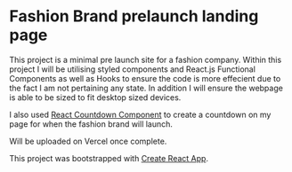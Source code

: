 # Fashion Brand prelaunch landing page 



This project is a minimal pre launch site for a fashion company. 
Within this project I will be utilising styled components and React.js Functional Components as well as Hooks to ensure the code is more effecient due to the fact I am not pertaining any state. In addition I will ensure the webpage is able to be sized to fit desktop sized devices. 

I also used [React Countdown Component](https://github.com/ndresx/react-countdown) to create a countdown on my page for when the fashion brand will launch. 

Will be uploaded on Vercel once complete.

This project was bootstrapped with [Create React App](https://github.com/facebook/create-react-app).
